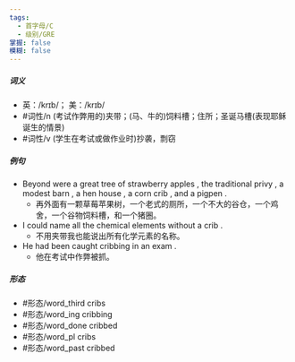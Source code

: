```yaml
---
tags:
  - 首字母/C
  - 级别/GRE
掌握: false
模糊: false
---
```

##### 词义
- 英：/krɪb/； 美：/krɪb/
- #词性/n  (考试作弊用的)夹带；(马、牛的)饲料槽；住所；圣诞马槽(表现耶稣诞生的情景)
- #词性/v  (学生在考试或做作业时)抄袭，剽窃
##### 例句
- Beyond were a great tree of strawberry apples , the traditional privy , a modest barn , a hen house , a corn crib , and a pigpen .
	- 再外面有一颗草莓苹果树，一个老式的厕所，一个不大的谷仓，一个鸡舍，一个谷物饲料槽，和一个猪圈。
- I could name all the chemical elements without a crib .
	- 不用夹带我也能说出所有化学元素的名称。
- He had been caught cribbing in an exam .
	- 他在考试中作弊被抓。
##### 形态
- #形态/word_third cribs
- #形态/word_ing cribbing
- #形态/word_done cribbed
- #形态/word_pl cribs
- #形态/word_past cribbed
